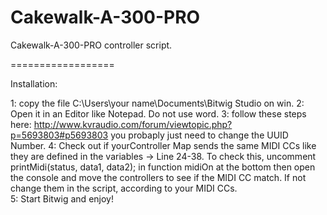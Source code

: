 Cakewalk-A-300-PRO
==================

Cakewalk-A-300-PRO controller script.

==================

Installation:

1: copy the file C:\Users\your name\Documents\Bitwig Studio on win.
2: Open it in an Editor like Notepad. Do not use word.
3: follow these steps here: http://www.kvraudio.com/forum/viewtopic.php?p=5693803#p5693803
   you probaply just need to change the UUID Number.
4: Check out if yourController Map sends the same MIDI CCs like they are defined in the variables -> Line 24-38.
   To check this, uncomment  printMidi(status, data1, data2); in function midiOn at the bottom
   then open the console and move the controllers to see if the MIDI CC match. If not change them in the script,
   according to your MIDI CCs.   
5: Start Bitwig and enjoy!   
